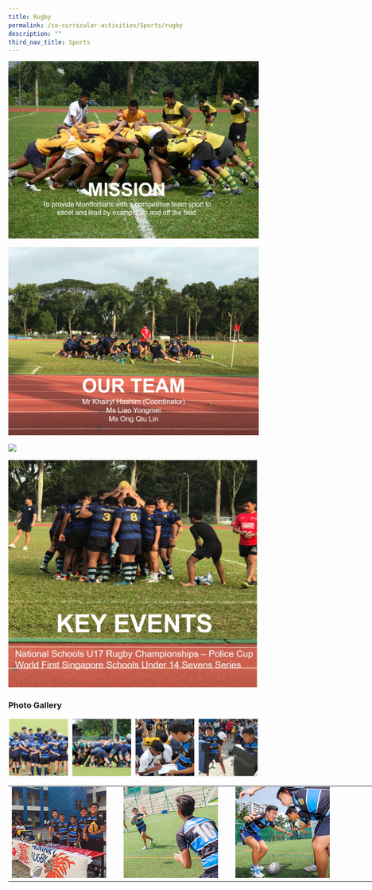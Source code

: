 ```yaml
---
title: Rugby
permalink: /co-curricular-activities/Sports/rugby
description: ""
third_nav_title: Sports
---
```

![](/images/rb1.jpeg)

![](/images/rb2.png)

![](/images/rb3.png)

![](/images/rb4.jpeg)

###  Photo Gallery

![](/images/rbpg.png)

<table style="undefined;table-layout: fixed; width: 875px">
<colgroup>
	<col style="width: 225px">
	<col style="width: 225px">
	<col style="width: 225px">
	<col style="width: 200px">
</colgroup>
<tbody>
  <tr>
    <td><img src="/images/rb5.jpeg"></td>
    <td><img src="/images/rb6.jpeg"></td>
    <td><img src="/images/rb7.jpeg"></td>
		<td></td>
  </tr>
</tbody>
</table>